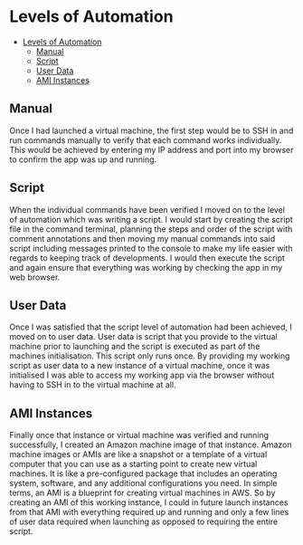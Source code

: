 # Levels of Automation

- [Levels of Automation](#levels-of-automation)
  - [Manual](#manual)
  - [Script](#script)
  - [User Data](#user-data)
  - [AMI Instances](#ami-instances)

## Manual
Once I had launched a virtual machine, the first step would be to SSH in and run commands manually to verify that each command works individually. This would be achieved by entering my IP address and port into my browser to confirm the app was up and running.

## Script
When the individual commands have been verified I moved on to the level of automation which was writing a script. I would start by creating the script file in the command terminal, planning the steps and order of the script with comment annotations and then moving my manual commands into said script including messages printed to the console to make my life easier with regards to keeping track of developments. I would then execute the script and again ensure that everything was working by checking the app in my web browser.

## User Data
Once I was satisfied that the script level of automation had been achieved, I moved on to user data. User data is script that you provide to the virtual machine prior to launching and the script is executed as part of the machines initialisation. This script only runs once. By providing my working script as user data to a new instance of a virtual machine, once it was initialised I was able to access my working app via the browser without having to SSH in to the virtual machine at all.

## AMI Instances
Finally once that instance or virtual machine was verified and running successfully, I created an Amazon machine image of that instance. Amazon machine images or AMIs are like a snapshot or a template of a virtual computer that you can use as a starting point to create new virtual machines. It is like a pre-configured package that includes an operating system, software, and any additional configurations you need. In simple terms, an AMI is a blueprint for creating virtual machines in AWS. So by creating an AMI of this working instance, I could in future launch instances from that AMI with everything required up and running and only a few lines of user data required when launching as opposed to requiring the entire script.